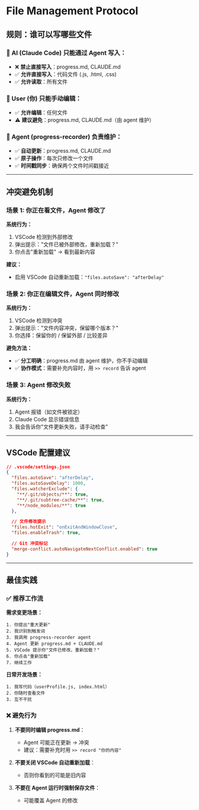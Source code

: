 # File Management Protocol

## 规则：谁可以写哪些文件

### 🤖 AI (Claude Code) 只能通过 Agent 写入：
- ❌ **禁止直接写入**：progress.md, CLAUDE.md
- ✅ **允许直接写入**：代码文件 (.js, .html, .css)
- ✅ **允许读取**：所有文件

### 👤 User (你) 只能手动编辑：
- ✅ **允许编辑**：任何文件
- ⚠️ **建议避免**：progress.md, CLAUDE.md（由 agent 维护）

### 🔧 Agent (progress-recorder) 负责维护：
- ✅ **自动更新**：progress.md, CLAUDE.md
- ✅ **原子操作**：每次只修改一个文件
- ✅ **时间戳同步**：确保两个文件时间戳接近

---

## 冲突避免机制

### 场景 1: 你正在看文件，Agent 修改了
**系统行为：**
1. VSCode 检测到外部修改
2. 弹出提示："文件已被外部修改，重新加载？"
3. 你点击"重新加载" → 看到最新内容

**建议：**
- 启用 VSCode 自动重新加载：`"files.autoSave": "afterDelay"`

### 场景 2: 你正在编辑文件，Agent 同时修改
**系统行为：**
1. VSCode 检测到冲突
2. 弹出提示："文件内容冲突，保留哪个版本？"
3. 你选择：保留你的 / 保留外部 / 比较差异

**避免方法：**
- ✅ **分工明确**：progress.md 由 agent 维护，你不手动编辑
- ✅ **协作模式**：需要补充内容时，用 `>> record` 告诉 agent

### 场景 3: Agent 修改失败
**系统行为：**
1. Agent 报错（如文件被锁定）
2. Claude Code 显示错误信息
3. 我会告诉你"文件更新失败，请手动检查"

---

## VSCode 配置建议

```json
// .vscode/settings.json
{
  "files.autoSave": "afterDelay",
  "files.autoSaveDelay": 1000,
  "files.watcherExclude": {
    "**/.git/objects/**": true,
    "**/.git/subtree-cache/**": true,
    "**/node_modules/**": true
  },

  // 文件修改提示
  "files.hotExit": "onExitAndWindowClose",
  "files.enableTrash": true,

  // Git 冲突标记
  "merge-conflict.autoNavigateNextConflict.enabled": true
}
```

---

## 最佳实践

### ✅ 推荐工作流

**需求变更场景：**
```
1. 你提出"重大更新"
2. 我识别到触发词
3. 我调用 progress-recorder agent
4. Agent 更新 progress.md + CLAUDE.md
5. VSCode 提示你"文件已修改，重新加载？"
6. 你点击"重新加载"
7. 继续工作
```

**日常开发场景：**
```
1. 我写代码（userProfile.js, index.html）
2. 你随时查看文件
3. 互不干扰
```

### ❌ 避免行为

1. **不要同时编辑 progress.md**：
   - Agent 可能正在更新 → 冲突
   - 建议：需要补充时用 `>> record "你的内容"`

2. **不要关闭 VSCode 自动重新加载**：
   - 否则你看到的可能是旧内容

3. **不要在 Agent 运行时强制保存文件**：
   - 可能覆盖 Agent 的修改
